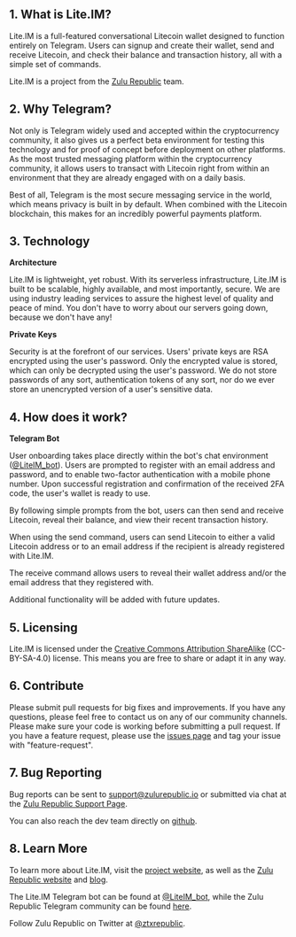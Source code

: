 ## 1. What is Lite.IM?

Lite.IM is a full-featured conversational Litecoin wallet designed to function entirely on Telegram. Users can signup and create their wallet, send and receive Litecoin, and check their balance and transaction history, all with a simple set of commands.

Lite.IM is a project from the [Zulu Republic](https://www.zulurepublic.io/) team. 

## 2. Why Telegram?

Not only is Telegram widely used and accepted within the cryptocurrency community, it also gives us a perfect beta environment for testing this technology and for proof of concept before deployment on other platforms. As the most trusted messaging platform within the cryptocurrency community, it allows users to transact with Litecoin right from within an environment that they are already engaged with on a daily basis. 

Best of all, Telegram is the most secure messaging service in the world, which means privacy is built in by default. When combined with the Litecoin blockchain, this makes for an incredibly powerful payments platform. 

## 3. Technology

**Architecture**

Lite.IM is lightweight, yet robust. With its serverless infrastructure, Lite.IM is built to be scalable, highly available, and most importantly, secure. We are using industry leading services to assure the highest level of quality and peace of mind. You don't have to worry about our servers going down, because we don't have any!

**Private Keys**

Security is at the forefront of our services. Users' private keys are RSA encrypted using the user's password. Only the encrypted value is stored, which can only be decrypted using the user's password. We do not store passwords of any sort, authentication tokens of any sort, nor do we ever store an unencrypted version of a user's sensitive data.

## 4. How does it work?

**Telegram Bot**

User onboarding takes place directly within the bot's chat environment ([@LiteIM_bot](http://telegram.me/LiteIM_bot)). Users are prompted to register with an email address and password, and to enable two-factor authentication with a mobile phone number. Upon successful registration and confirmation of the received 2FA code, the user's wallet is ready to use. 

By following simple prompts from the bot, users can then send and receive Litecoin, reveal their balance, and view their recent transaction history. 

When using the send command, users can send Litecoin to either a valid Litecoin address or to an email address if the recipient is already registered with Lite.IM. 

The receive command allows users to reveal their wallet address and/or the email address that they registered with. 

Additional functionality will be added with future updates. 

## 5. Licensing 

Lite.IM is licensed under the [Creative Commons Attribution ShareAlike](https://creativecommons.org/licenses/by-sa/4.0/) (CC-BY-SA-4.0) license. This means you are free to share or adapt it in any way.

## 6. Contribute

Please submit pull requests for big fixes and improvements. If you have any questions, please feel free to contact us on any of our community channels. Please make sure your code is working before submitting a pull request. If you have a feature request, please use the [issues page](https://github.com/zulurepublic/liteIM-telegram/issues) and tag your issue with "feature-request".

## 7. Bug Reporting

Bug reports can be sent to support@zulurepublic.io or submitted via chat at the [Zulu Republic Support Page](http://support.zulurepublic.io/).

You can also reach the dev team directly on [github](https://github.com/zulurepublic/liteIM-telegram/issues).

## 8. Learn More

To learn more about Lite.IM, visit the [project website](https://www.lite.im/), as well as the [Zulu Republic website](https://www.zulurepublic.io/) and [blog](www.medium.com/zulurepublic).

The Lite.IM Telegram bot can be found at [@LiteIM_bot](http://telegram.me/LiteIM_bot), while the Zulu Republic Telegram community can be found [here](https://t.me/ztxrepublic).

Follow Zulu Republic on Twitter at [@ztxrepublic](www.twitter.com/ztxrepublic).